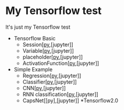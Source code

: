 # My Tensorflow test
It's just my Tensorflow test

* Tensorflow Basic  
  * Session[[py](https://github.com/pkwin927/MyTensorflowTest/blob/master/Tensorflow/Session.py),[jupyter]]
  * Variable[[py](https://github.com/pkwin927/MyTensorflowTest/blob/master/Tensorflow/Variable.py),[jupyter]]
  * placeholder[[py](https://github.com/pkwin927/MyTensorflowTest/blob/master/Tensorflow/placeholder.py),[jupyter]]
  * ActivationFunction[[py](https://github.com/pkwin927/MyTensorflowTest/blob/master/Tensorflow/ActivationFunction.py),[jupyter]]
* Simple Example
  * Regression[[py](https://github.com/pkwin927/MyTensorflowTest/blob/master/Tensorflow/Regression.py),[jupyter]]
  * Classifier[[py](https://github.com/pkwin927/MyTensorflowTest/blob/master/Tensorflow/Classifier.py),[jupyter]]
  * CNN[[py](https://github.com/pkwin927/MyTensorflowTest/blob/master/Tensorflow/CNN.py),[jupyter]]
  * RNN classification[[py](https://github.com/pkwin927/MyTensorflowTest/blob/master/Tensorflow/RNN_classification.py),[jupyter]]
  * CapsNet[[py],[jupyter]]
*Tensorflow2.0  


